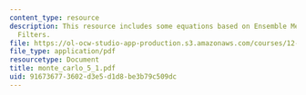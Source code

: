 ```yaml
---
content_type: resource
description: This resource includes some equations based on Ensemble Methods and Particle
  Filters.
file: https://ol-ocw-studio-app-production.s3.amazonaws.com/courses/12-864-inference-from-data-and-models-spring-2005/916736773602d3e5d1d8be3b79c509dc_monte_carlo_5_1.pdf
file_type: application/pdf
resourcetype: Document
title: monte_carlo_5_1.pdf
uid: 91673677-3602-d3e5-d1d8-be3b79c509dc
---
```

